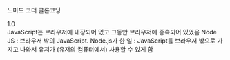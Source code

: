 노마드 코더 클론코딩

1.0 <br/>
JavaScript는 브라우저에 내장되어 있고 그동안 브라우저에 종속되어 있었음
Node JS : 브라우저 밖의 JavaScript.
Node.js가 한 일 : JavaScript를 브라우저 밖으로 가지고 나와서 유저가 (유저의 컴퓨터에서) 사용할 수 있게 함 
